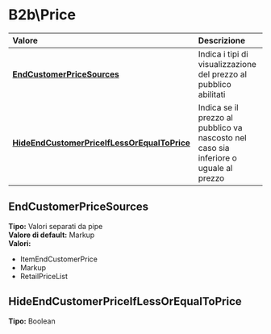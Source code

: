 # B2b\Price

| Valore | Descrizione |
| :--- | :--- |
| [**EndCustomerPriceSources**](b2bprice.md#endcustomerpricesources) | Indica i tipi di visualizzazione del prezzo al pubblico abilitati |
| [**HideEndCustomerPriceIfLessOrEqualToPrice**](b2bprice.md#hideendcustomerpriceiflessorequaltoprice) | Indica se il prezzo al pubblico va nascosto nel caso sia inferiore o uguale al prezzo |

## EndCustomerPriceSources

**Tipo:** Valori separati da pipe  
**Valore di default:** Markup  
**Valori:**

* ItemEndCustomerPrice
* Markup
* RetailPriceList

## HideEndCustomerPriceIfLessOrEqualToPrice

**Tipo:** Boolean
